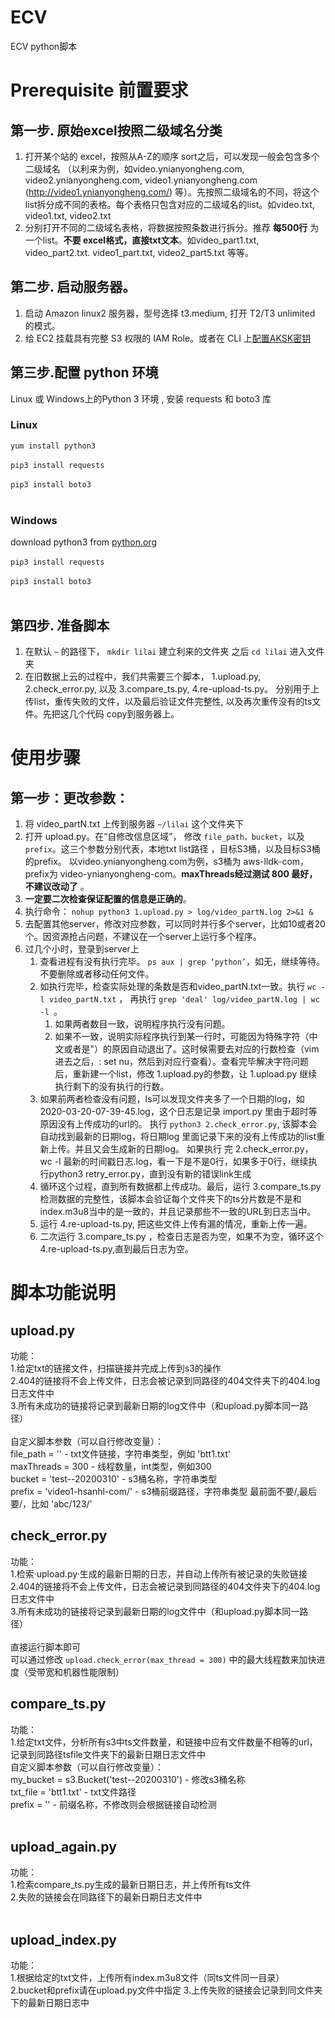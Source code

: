 # ECV
ECV python脚本

# Prerequisite 前置要求
## 第一步. 原始excel按照二级域名分类
1. 打开某个站的 excel，按照从A-Z的顺序 sort之后，可以发现一般会包含多个二级域名  （以利来为例，如video.ynianyongheng.com,   video2.ynianyongheng.com, video1.ynianyongheng.com (http://video1.ynianyongheng.com/) 等）。先按照二级域名的不同，将这个list拆分成不同的表格。每个表格只包含对应的二级域名的list。如video.txt, video1.txt, video2.txt
1. 分别打开不同的二级域名表格，将数据按照条数进行拆分。推荐 **每500行**  为一个list。**不要 excel格式，直接txt文本**。如video_part1.txt,  video_part2.txt.  video1_part.txt, video2_part5.txt 等等。

## 第二步. 启动服务器。 
1. 启动 Amazon linux2 服务器，型号选择 t3.medium, 打开 T2/T3 unlimited 的模式。
1. 给 EC2 挂载具有完整 S3 权限的 IAM Role。或者在 CLI 上[配置AKSK密钥](https://docs.aws.amazon.com/zh_cn/cli/latest/userguide/cli-chap-configure.html) 
      
## 第三步.配置 python 环境
Linux 或 Windows上的Python 3 环境 , 安装 requests 和 boto3 库
### Linux
`yum install python3`<br><br>
`pip3 install requests`<br><br>
`pip3 install boto3`<br><br>
### Windows
download python3 from [python.org](https://www.python.org/downloads/windows/)<br><br>
`pip3 install requests`<br><br>
`pip3 install boto3`<br><br>

## 第四步. 准备脚本
1. 在默认 ```~``` 的路径下， ```mkdir lilai```  建立利来的文件夹   之后 ```cd lilai``` 进入文件夹
1. 在旧数据上云的过程中，我们共需要三个脚本， 1.upload.py,  2.check_error.py, 以及 3.compare_ts.py, 4.re-upload-ts.py。 分别用于上传list，重传失败的文件，以及最后验证文件完整性, 以及再次重传没有的ts文件。先把这几个代码 copy到服务器上。

# 使用步骤
## 第一步：更改参数：
1. 将 video_partN.txt 上传到服务器  `~/lilai` 这个文件夹下
1. 打开 upload.py。在“自修改信息区域”， 修改 ``file_path，bucket``，以及``prefix``。这三个参数分别代表，本地txt list路径 ，目标S3桶，以及目标S3桶的prefix。 以video.ynianyongheng.com为例，s3桶为 aws-lldk-com，prefix为 video-ynianyongheng-com。**maxThreads经过测试 800 最好，不建议改动了** 。
1. **一定要二次检查保证配置的信息是正确的**。
1. 执行命令： ```nohup python3 1.upload.py > log/video_partN.log 2>&1 &```
1. 去配置其他server，修改对应参数，可以同时并行多个server，比如10或者20个。因资源抢占问题，不建议在一个server上运行多个程序。
1. 过几个小时，登录到server上
   1. 查看进程有没有执行完毕。 ``ps aux | grep ‘python’``，如无，继续等待。不要删除或者移动任何文件。
   2. 如执行完毕，检查实际处理的条数是否和video_partN.txt一致。执行 ``wc -l video_partN.txt``   ， 再执行  ``grep 'deal' log/video_partN.log | wc -l ``。 
       1. 如果两者数目一致，说明程序执行没有问题。
       2. 如果不一致，说明实际程序执行到某一行时，可能因为特殊字符（中文或者是"）的原因自动退出了。这时候需要去对应的行数检查（vim进去之后，: set nu，然后到对应行查看）。查看完毕解决字符问题后，重新建一个list，修改 1.upload.py的参数，让 1.upload.py 继续执行剩下的没有执行的行数。
   3. 如果前两者检查没有问题，ls可以发现文件夹多了一个日期的log，如2020-03-20-07-39-45.log，这个日志是记录 import.py 里由于超时等原因没有上传成功的url的。
   执行  ``python3 2.check_error.py``,  该脚本会自动找到最新的日期log，将日期log 里面记录下来的没有上传成功的list重新上传。并且又会生成新的日期log。
   如果执行 完 2.check_error.py，  wc -l  最新的时间戳日志.log，看一下是不是0行，如果多于0行，继续执行python3 retry_error.py，直到没有新的错误link生成
   4. 循环这个过程，直到所有数据都上传成功。最后，运行 3.compare_ts.py 检测数据的完整性，该脚本会验证每个文件夹下的ts分片数是不是和index.m3u8当中的是一致的，并且记录那些不一致的URL到日志当中。
   5. 运行 4.re-upload-ts.py,  把这些文件上传有漏的情况，重新上传一遍。
   6. 二次运行 3.compare_ts.py  ，检查日志是否为空，如果不为空，循环这个4.re-upload-ts.py,直到最后日志为空。
   

# 脚本功能说明
## upload.py
功能：<br>
1.给定txt的链接文件，扫描链接并完成上传到s3的操作<br>
2.404的链接将不会上传文件，日志会被记录到同路径的404文件夹下的404.log日志文件中<br>
3.所有未成功的链接将记录到最新日期的log文件中（和upload.py脚本同一路径）<br>
<br>
自定义脚本参数（可以自行修改变量）：<br>
file_path = ''  - txt文件链接，字符串类型，例如 'btt1.txt'<br>
maxThreads = 300  - 线程数量，int类型，例如300<br>
bucket = 'test--20200310'  - s3桶名称，字符串类型<br>
prefix = 'video1-hsanhl-com/'   - s3桶前缀路径，字符串类型  最前面不要/,最后要/，比如 'abc/123/'<br>

## check_error.py
功能：<br>
1.检索·upload.py·生成的最新日期的日志，并自动上传所有被记录的失败链接<br>
2.404的链接将不会上传文件，日志会被记录到同路径的404文件夹下的404.log日志文件中<br>
3.所有未成功的链接将记录到最新日期的log文件中（和upload.py脚本同一路径）<br>
<br>
直接运行脚本即可<br>
可以通过修改 `upload.check_error(max_thread = 300)` 中的最大线程数来加快进度（受带宽和机器性能限制）<br>

## compare_ts.py
功能：<br>
1.给定txt文件，分析所有s3中ts文件数量，和链接中应有文件数量不相等的url，记录到同路径tsfile文件夹下的最新日期日志文件中<br>
自定义脚本参数（可以自行修改变量）：<br>
my_bucket = s3.Bucket('test--20200310')  - 修改s3桶名称<br>
txt_file = 'btt1.txt'   - txt文件路径<br>
prefix = ''   - 前缀名称，不修改则会根据链接自动检测<br>
<br>

## upload_again.py
功能：<br>
1.检索compare_ts.py生成的最新日期日志，并上传所有ts文件<br>
2.失败的链接会在同路径下的最新日期日志文件中<br>
<br>

## upload_index.py
功能：<br>
1.根据给定的txt文件，上传所有index.m3u8文件（同ts文件同一目录）<br>
2.bucket和prefix请在upload.py文件中指定
3.上传失败的链接会记录到同文件夹下的最新日期日志中
<br>
